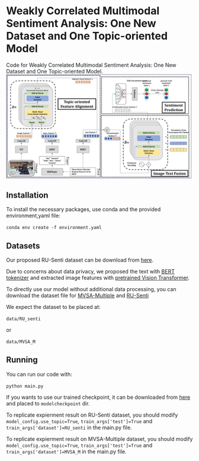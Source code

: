 # Weakly Correlated Multimodal Sentiment Analysis: One New Dataset and One Topic-oriented Model
Code for Weakly Correlated Multimodal Sentiment Analysis: One New Dataset and One Topic-oriented Model.
![TOM](/pics/TOM.png)
## Installation

To install the necessary packages, use conda and the provided environment,yaml file:

`conda env create -f environment.yaml`

## Datasets

Our proposed RU-Senti dataset can be download from [here](https://drive.google.com/file/d/1ED1SHlYRVhduDi14-f2Xp0Mk35PdjQJU/view?usp=drive_link).

Due to concerns about data privacy, we proposed the text with [BERT tokenizer](https://huggingface.co/docs/transformers/model_doc/bert#transformers.BertTokenizer) 
and extracted image features with [pretrained Vision Transformer](https://huggingface.co/google/vit-base-patch16-224).

To directly use our model without additional data processing, you can download the dataset file for [MVSA-Multiple](https://drive.google.com/drive/folders/13ZHv2d4LJa446_cZEUKMpSur7eCk3pC3?usp=drive_link) and [RU-Senti](https://drive.google.com/drive/folders/1RyU3uTA1Hbm3XxUmyvUX6q9LnSigm21T?usp=drive_link)


We expect the dataset to be placed at:

`data/RU_senti`

or

`data/MVSA_M`

## Running
You can run our code with:

`python main.py`

If you wants to use our trained checkpoint, it can be downloaded from [here]() and placed to `modelcheckpoint` dir.

To replicate expierment result on RU-Senti dataset, you should modify `model_config.use_topic=True`, `train_args['test']=True` and `train_args['dataset']=RU_senti` in the main.py file. 

To replicate expierment result on MVSA-Multiple dataset, you should modify `model_config.use_topic=True`, `train_args['test']=True` and `train_args['dataset']=MVSA_M` in the main.py file.

